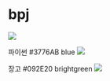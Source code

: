 # bpj


<img src="https://img.shields.io/badge/이름-색상코드?style=flat-square&logo=로고명&logoColor=로고색"/>

파이썬
#3776AB blue
<img src="https://img.shields.io/badge/이름-색상코드?style=flat-square&logo=로고명&logoColor=로고색"/>

장고
#092E20 brightgreen
<img src="https://img.shields.io/badge/Django-092E20?style=flat-square&logo=Django&logoColor=brightgreen"/>




